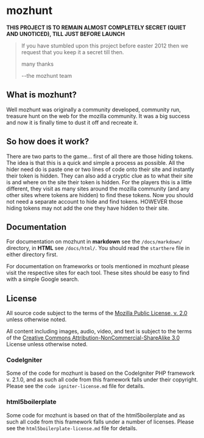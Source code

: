 # mozhunt

**THIS PROJECT IS TO REMAIN ALMOST COMPLETELY SECRET (QUIET AND UNOTICED), TILL JUST BEFORE LAUNCH**

>If you have stumbled upon this project before easter 2012 then we request that you keep it a secret till then.
>
>many thanks
>
>\-\-the mozhunt team

## What is mozhunt?
Well mozhunt was originally a community developed, community run, treasure hunt on the web for the mozilla community. It was a big success and now it is finally time to dust it off and recreate it.

## So how does it work?
There are two parts to the game... first of all there are those hiding tokens. The idea is that this is a quick and simple a process as possible. All the hider need do is paste one or two lines of code onto their site and instantly their token is hidden. They can also add a cryptic clue as to what their site is and where on the site their token is hidden.
For the players this is a little different, they visit as many sites around the mozilla community (and any other sites where tokens are hidden) to find these tokens.
Now you should not need a separate account to hide and find tokens. HOWEVER those hiding tokens may not add the one they have hidden to their site.

## Documentation
For documentation on mozhunt in **markdown** see the `/docs/markdown/` directory, in **HTML** see `/docs/html/`. You should read the `starthere` file in either directory first.

For documentation on frameworks or tools mentioned in mozhunt please visit the respective sites for each tool. These sites should be easy to find with a simple Google search.

## License
All source code subject to the terms of the [Mozilla Public License, v. 2.0](http://mozilla.org/MPL/2.0/) unless otherwise noted.

All content including images, audio, video, and text is subject to the terms of the [Creative Commons Attribution-NonCommercial-ShareAlike 3.0](http://creativecommons.org/licenses/by-nc-sa/3.0/)  License unless otherwise noted.

### CodeIgniter
Some of the code for mozhunt is based on the CodeIgniter PHP framework v. 2.1.0, and as such all code from this framework falls under their copyright. Please see the `code igniter-license.md` file for details.

### html5boilerplate
Some code for mozhunt is based on that of the html5boilerplate and as such all code from this framework falls under a number of licenses. Please see the `html5boilerplate-license.md` file for details.